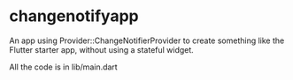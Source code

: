 # changenotifyapp

An app using Provider::ChangeNotifierProvider to create something like 
the Flutter starter app, without using a stateful widget.

All the code is in lib/main.dart